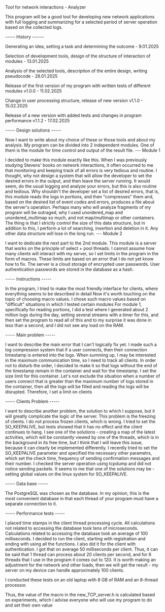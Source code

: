 Tool for network interactions - Analyzer

This program will be a good tool for developing new network applications with full logging and summarizing for a selected period of server operation based on the collected logs.

----- History ------

Generating an idea, setting a task and determining the outcome - 9.01.2025

Selection of development tools, design of the structure of interaction of modules - 13.01.2025

Analysis of the selected tools, description of the entire design, writing pseudocode - 28.01.2025

Release of the first version of my program with written tests of different modules v1.0.0 - 11.02.2025

Change in user processing structure, release of new version v1.1.0 - 15.02.2025

Release of a new version with added tests and changes in program performance v1.1.2 - 17.02.2025

----- Design solutions -----

Now I want to write about my choice of these or those tools and about my analysis.
My program can be divided into 2 independent modules. One of them is the module for time control and output of the result file.
--- Module 1

I decided to make this module exactly like this. When I was previously studying Stevens' books on network interactions, it often occurred to me that monitoring and keeping track of all errors is very tedious and routine. I thought, why not design a system that will allow the developer to set the desired errors in the output, and then leave the server running. It would seem, do the usual logging and analyze your errors, but this is also routine and tedious. Why shouldn't the developer set a list of desired errors, that is, this module reads the logs in portions, and then "compresses" them and, based on the desired list of event codes and errors, produces a file about the server's operation. Perhaps many who will analyze fragments of my program will be outraged, why I used unordered_map and unordered_multimap so much, and not map/multimap or other containers. The thing is that I strictly control the size of this data structure, but in addition to this, I perform a lot of searching, insertion and deletion in it. Any other data structure will lose in the long run.
--- Module 2

I want to dedicate the next part to the 2nd module. This module is a server that works on the principle of select + pool threads. I cannot assume how many clients will interact with my server, so I set limits in the program in the form of macros. These limits are based on an error that I do not yet know how to fix.
The server is a cloud storage of encrypted user passwords. User authentication passwords are stored in the database as a hash.

----- Instructions -----

In the program, I tried to make the most friendly interface for clients, where everything seems to be described in detail
Now it's worth touching on the topic of choosing macro values. I chose such macro values ​​based on "difficult" situations in which I tested certain modules
For module 1, specifically for reading portions, I did a test where I generated about 2 million logs during the day, setting several streams with a timer for this, and then set the program to read all of this and to my surprise it was done in less than a second, and I did not see any load on the RAM.

----- Main problem -----

I want to describe the main error that I can't logically fix yet. I made such a log compression system that if a user connects, then their connection timestamp is entered into the logs. When summing up, I may be interested in the maximum communication time, so I need to track all clients. In order not to disturb the order, I decided to make it so that logs without the end of the timestamp remain in the container and wait for the timestamp. I set the size limit for this container. Let's not exclude the situation when a number of users connect that is greater than the maximum number of logs stored in the container, then all the logs will be filled and reading the logs will be disrupted. Therefore, I set a limit on clients

----- Clients Problem -----

I want to describe another problem, the solution to which I suppose, but it will greatly complicate the logic of the server. This problem is the freezing of clients. I do not process frozen clients, which is wrong. I tried to set the SO_KEEPALIVE, but tests showed that it has no effect and the client continues to hang. I see one of the solutions - creating a map of the latest activities, which will be constantly viewed by one of the threads, which is in the background in its free time, but I think that I will leave this issue, because it can clearly be implemented differently.
I recently tried to set the SO_KEEPALIVE parameter and specified the necessary other parametrs, which set the check time, frequency of sending confirmation messages and their number. I checked the server operation using tcpdump and did not notice sending packets. It seems to me that one of the solutions may be - setting global values ​​on the linux system for SO_KEEPALIVE.

----- Data base -----

The PostgreSQL was chosen as the database. In my opinion, this is the most convenient database in that each thread of your program must have a separate connection to it.

----- Performance tests -----

I placed time stamps in the client thread processing cycle. All calculations not related to accessing the database took tens of microseconds. Calculations related to accessing the database took an average of 100 milliseconds. I decided to run the client, starting with registration and ending with using all the functions. I also did it for the client with authentication. I got that on average 50 milliseconds per client. Thus, it can be said that 1 thread can process about 20 clients per second, and for 6 threads that I use in the program it comes out to 120. It is worth making an adjustment for the network and other loads, then we will get the result - my server on my device can handle approximately 100 clients.

I conducted these tests on an old laptop with 8 GB of RAM and an 8-thread processor.

Thus, the value of the macro in the new_TCP_server.h is calculated based on experiments, which I advise everyone who will use my program to do and set their own value